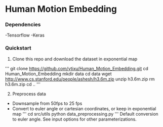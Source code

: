 # Human Motion Embedding

### Dependencies

-Tensorflow
-Keras

### Quickstart

1. Clone this repo and download the dataset in exponential map

'''
git clone https://github.com/ytixu/Human_Motion_Embedding.git
cd Human_Motion_Embedding
mkdir data
cd data
wget http://www.cs.stanford.edu/people/ashesh/h3.6m.zip
unzip h3.6m.zip
rm h3.6m.zip
cd ..
'''

2. Preprocess data
- Downsample from 50fps to 25 fps
- Convert to euler angle or cartesian coordinates, or keep in exponential map
'''
cd src/utils
python data_preprocessing.py
'''
Default conversion to euler angle. See input options for other parameterizations.